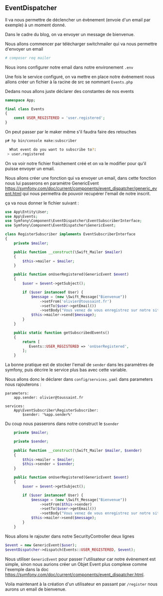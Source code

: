 ## EventDispatcher 


Il va nous permettre de déclencher un évènement (envoie d'un email par exemple) à un moment donné.

Dans le cadre du blog, on va envoyer un message de bienvenue.

Nous allons commencer par télécharger switchmailer qui va nous permettre d'envoyer un email

```bash
# composer req mailer
```

Nous irons configurer notre email dans notre environement ```.env```

Une fois le service configuré, on va mettre en place notre événement nous allons créer un fichier à la racine de src se nommant ```Events.php```

Dedans nous allons juste déclarer des constantes de nos events

```php
namespace App;

final class Events
{
    const USER_REGISTERED = 'user.registered';
}
```

On peut passer par le maker même s'il faudra faire des retouches

```bash
p# hp bin/console make:subscriber

  What event do you want to subscribe to?:
 > user.registered
```

On va voir notre fichier fraichement créé et on va le modifier pour qu'il puisse envoyer un email.

Nous allons créer une fonction qui va envoyer un email, dans cette fonction nous lui passerons en paramètre GenericEvent <https://symfony.com/doc/current/components/event_dispatcher/generic_event.html> qui nous permettra de pouvoir recupérer l'email de notre inscrit.

ça va nous donner le fichier suivant :

```php
use App\Entity\User;
use App\Events;
use Symfony\Component\EventDispatcher\EventSubscriberInterface;
use Symfony\Component\EventDispatcher\GenericEvent;

class RegisterSubscriber implements EventSubscriberInterface
{
    private $mailer;

    public function __construct(\Swift_Mailer $mailer)
    {
        $this->mailer = $mailer;
    }

    public function onUserRegistered(GenericEvent $event)
    {
        $user = $event->getSubject();

        if ($user instanceof User) {
            $message = (new \Swift_Message("Bienvenue"))
                ->setFrom('olivier@toussaint.fr')
                ->setTo($user->getEmail())
                ->setBody("Vous venez de vous enregistrez sur notre site");
            $this->mailer->send($message);
        }
    }

    public static function getSubscribedEvents()
    {
        return [
           Events::USER_REGISTERED => 'onUserRegistered',
        ];
    }
```

La bonne pratique est de stocker l'email de `sender` dans les paramètres de symfony, puis décrire le service plus bas avec cette variable.

Nous allons donc le déclarer dans ```config/services.yaml``` dans parameters nous rajouterons :

```
parameters:
    app.sender: olivier@toussaint.fr

services:
    App\EventSubscriber\RegisterSubscriber:
        $sender: '%app.sender%'
```

Du coup nous passerons dans notre construct le ```$sender```

```php
    private $mailer;

    private $sender;
    
    public function __construct(\Swift_Mailer $mailer, $sender)
    {
        $this->mailer = $mailer;
        $this->sender = $sender;
    }

    public function onUserRegistered(GenericEvent $event)
    {
        $user = $event->getSubject();

        if ($user instanceof User) {
            $message = (new \Swift_Message("Bienvenue"))
                ->setFrom($this->sender)
                ->setTo($user->getEmail())
                ->setBody("Vous venez de vous enregistrez sur notre site");
            $this->mailer->send($message);
        }
    }
```

Nous allons le rajouter dans notre SecurityController deux lignes

```php
$event = new GenericEvent($user);
$eventDispatcher->dispatch(Events::USER_REGISTERED, $event);
 ```

Nous utiliser ```GenericEvent``` pour passer l'utilisateur car notre évènement est simple, sinon nous aurions créer un Objet Event plus complexe comme l'exemple dans la doc <https://symfony.com/doc/current/components/event_dispatcher.html>.

Voila maintenant à la création d'un utilisateur en passant par ```/register``` nous aurons un email de bienvenue.